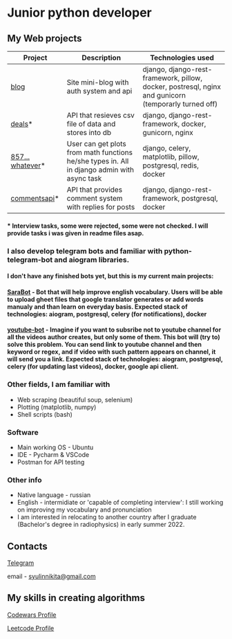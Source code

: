 # Junior python developer

## My Web projects

|Project|Description|Technologies used|
|-------|-----------|-----------------|
|[blog](https://github.com/SaraFarron/Blog)|Site mini-blog with auth system and api|django, django-rest-framework, pillow, docker, postresql, nginx and gunicorn (temporarly turned off)|
|[deals](https://github.com/SaraFarron/deals)*|API that resieves csv file of data and stores into db|django, django-rest-framework, docker, gunicorn, nginx|
|[857... whatever](https://github.com/SaraFarron/857a3e3e788f40f4b7523fcb9eeb94b6/)*|User can get plots from math functions he/she types in. All in django admin with async task|django, celery, matplotlib, pillow, postgresql, redis, docker|
|[commentsapi](https://github.com/SaraFarron/commentsapi)*|API that provides comment system with replies for posts|django, django-rest-framework, postgresql, docker|

#### * Interview tasks, some were rejected, some were not checked. I will provide tasks i was given in readme files asap.

### I also develop telegram bots and familiar with python-telegram-bot and aiogram libraries. 

#### I don't have any finished bots yet, but this is my current main projects:

#### [SaraBot](https://github.com/SaraFarron/SaraBot) - Bot that will help improve english vocabulary. Users will be able to upload gheet files that google translator generates or add words manualy and than learn on everyday basis. Expected stack of technologies: aiogram, postgresql, celery (for notifications), docker

#### [youtube-bot](https://github.com/SaraFarron/youtube-bot) - Imagine if you want to subsribe not to youtube channel for all the videos author creates, but only some of them. This bot will (try to) solve this problem. You can send link to youtube channel and then keyword or regex, and if video with such pattern appears on channel, it will send you a link. Expected stack of technologies: aiogram, postgresql, celery (for updating last videos), docker, google api client.


### Other fields, I am familiar with

+ Web scraping (beautiful soup, selenium)
+ Plotting (matplotlib, numpy)
+ Shell scripts (bash)

### Software

+ Main working OS - Ubuntu
+ IDE - Pycharm & VSCode
+ Postman for API testing

### Other info

+ Native language - russian
+ English - intermidiate or 'capable of completing interview': I still working on improving my vocabulary and pronunciation
+ I am interested in relocating to another country after I graduate (Bachelor's degree in radiophysics) in early summer 2022.

## Contacts

[Telegram](https://t.me/SaraFaron)

email - syulinnikita@gmail.com

## My skills in creating algorithms

[Codewars Profile](https://www.codewars.com/users/SaraFarron)

[Leetcode Profile](https://leetcode.com/sarafarron/)
